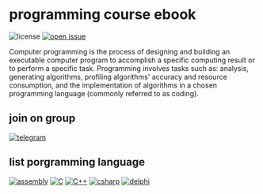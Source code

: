# programming course ebook

![license](https://img.shields.io/github/license/bellshade/programmingCourse?style=for-the-badge)
[![open issue](https://img.shields.io/github/issues/bellshade/programmingCourse?style=for-the-badge)](https://github.com/bellshade/programmingCourse/issues)

Computer programming is the process of designing and building an executable computer program to accomplish a specific computing result or to perform a specific task. Programming involves tasks such as: analysis, generating algorithms, profiling algorithms' accuracy and resource consumption, and the implementation of algorithms in a chosen programming language (commonly referred to as coding).

## join on group

[![telegram](https://img.shields.io/badge/Telegram-2CA5E0?style=for-the-badge&logo=telegram&logoColor=white)](https://t.me/joinchat/D_vV4pBkVzWRcgKd)

## list porgramming language

[![assembly](https://img.shields.io/badge/Assembly-0097e6?style=for-the-badge&logo=assembly&logoColor=white)](./assembly.md)
[![C](https://img.shields.io/badge/C_programming-e1b12c?style=for-the-badge&logo=C&logoColor=white)](./C.md)
[![C++](https://img.shields.io/badge/C++_programming-8c7ae6?style=for-the-badge&logo=C%2B%2B&logoColor=white)](./cppList.md)
[![csharp](https://img.shields.io/badge/C_sharp-192a56?style=for-the-badge&logo=C-sharp&logoColor=white)](./C_sharp.md)
[![delphi](https://img.shields.io/badge/delphi-0097e6?style=for-the-badge&logo=delphi&logoColor=white)](./delphi.md)
